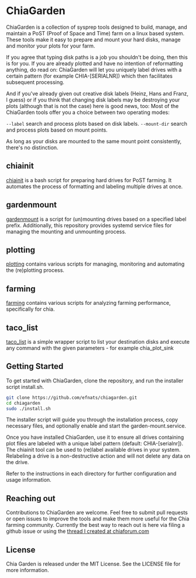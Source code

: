 # ChiaGarden

ChiaGarden is a collection of sysprep tools designed to build, manage, and maintain a PoST (Proof of Space and Time) farm on a linux based system. These tools make it easy to prepare and mount your hard disks, manage and monitor your plots for your farm.

If you agree that typing disk paths is a job you shouldn't be doing, then this is for you. If you are already plotted and have no intention of reformatting anything, do read on: ChiaGarden will let you uniquely label drives with a certain pattern (for example CHIA-[SERIALNR]) which then facilitates subsequent processing.

And if you've already given out creative disk labels (Heinz, Hans and Franz, I guess) or if you think that changing disk labels may be destroying your plots (although that is not the case) here is good news, too:
Most of the ChiaGarden tools offer you a choice between two operating modes:

`--label` search and process plots based on disk labels.
`--mount-dir` search and process plots based on mount points.

As long as your disks are mounted to the same mount point consistently, there's no distinction.

## chiainit

[chiainit](https://github.com/efnats/chiagarden/tree/main/chiainit) is a bash script for preparing hard drives for PoST farming. It automates the process of formatting and labeling multiple drives at once.

## gardenmount

[gardenmount](https://github.com/efnats/chiagarden/tree/main/gardenmount) is a script for (un)mounting drives based on a specified label prefix. Additionally, this repository provides systemd service files for managing the mounting and unmounting process.

## plotting

[plotting](https://github.com/efnats/chiagarden/tree/main/plotting) contains various scripts for managing, monitoring and automating the (re)plotting process.

## farming

[farming](https://github.com/efnats/chiagarden/tree/main/farming) contains various scripts for analyzing farming performance, specifically for chia.

## taco_list

[taco_list](https://github.com/efnats/chiagarden/tree/main/taco_list) is a simple wrapper script to list your destination disks and execute any command with the given parameters - for example chia_plot_sink

## Getting Started

To get started with ChiaGarden, clone the repository, and run the installer script install.sh.

```bash
git clone https://github.com/efnats/chiagarden.git
cd chiagarden
sudo ./install.sh
```
The installer script will guide you through the installation process, copy necessary files, and optionally enable and start the garden-mount.service.

Once you have installed ChiaGarden, use it to ensure all drives containing plot files are labeled with a unique label pattern (default: CHIA-[serialnr]). The chiainit tool can be used to (re)label available drives in your system. Relabeling a drive is a non-destructive action and will not delete any data on the drive.

Refer to the instructions in each directory for further configuration and usage information.
## Reaching out
Contributions to ChiaGarden are welcome. Feel free to submit pull requests or open issues to improve the tools and make them more useful for the Chia farming community. Currently the best way to reach out is here via filing a github issue or using the [thread I created at chiaforum.com](https://chiaforum.com/t/chiagarden-a-toolkit-for-post-farming-on-linux/20919)

## License
Chia Garden is released under the MIT License. See the LICENSE file for more information.


